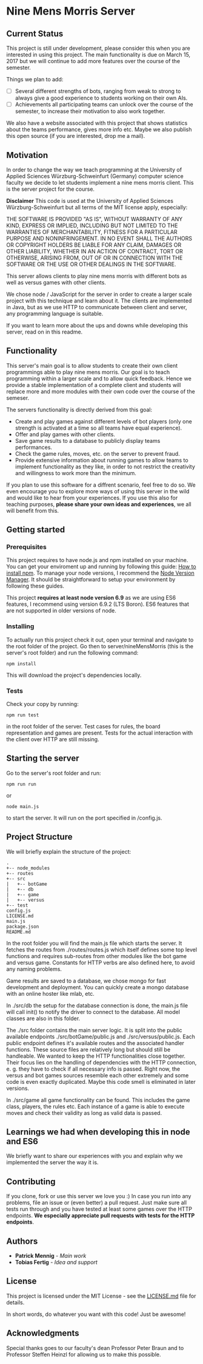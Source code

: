 # Nine Mens Morris Server

## Current Status

This project is still under development, please consider this when you are interested in using this project.
The main functionality is due on March 15, 2017 but we will continue to add more features over the course of the semester.

Things we plan to add:

* [ ] Several different strengths of bots, ranging from weak to strong to always give a good experience to students working on their own AIs.
* [ ] Achievements all participating teams can unlock over the course of the semester, to increase their motivation to also work together.

We also have a website associated with this project that shows statistics about the teams performance, gives more info etc.
Maybe we also publish this open source (if you are interested, drop me a mail).



## Motivation

In order to change the way we teach programming at the University of Applied Sciences Würzburg-Schweinfurt (Germany) computer science faculty we decide to let students implement a nine mens morris client.
This is the server project for the course.

**Disclaimer** This code is used at the University of Applied Sciences Würzburg-Schweinfurt but all terms of the MIT license apply, especially:

THE SOFTWARE IS PROVIDED "AS IS", WITHOUT WARRANTY OF ANY KIND, EXPRESS OR IMPLIED, INCLUDING BUT NOT LIMITED TO THE WARRANTIES OF MERCHANTABILITY, FITNESS FOR A PARTICULAR PURPOSE AND NONINFRINGEMENT. IN NO EVENT SHALL THE AUTHORS OR COPYRIGHT HOLDERS BE LIABLE FOR ANY CLAIM, DAMAGES OR OTHER LIABILITY, WHETHER IN AN ACTION OF CONTRACT, TORT OR OTHERWISE, ARISING FROM, OUT OF OR IN CONNECTION WITH THE SOFTWARE OR THE USE OR OTHER DEALINGS IN THE SOFTWARE.

This server allows clients to play nine mens morris with different bots as well as versus games with other clients.

We chose node / JavaScript for the server in order to create a larger scale project with this technique and learn about it.
The clients are implemented in Java, but as we use HTTP to communicate between client and server, any programming language is suitable.

If you want to learn more about the ups and downs while developing this server, read on in this readme.



## Functionality

This server's main goal is to allow students to create their own client programmings able to play nine mens morris.
Our goal is to teach programming within a larger scale and to allow quick feedback.
Hence we provide a stable implementation of a complete client and students will replace more and more modules with their own code over the course of the semeser.

The servers functionality is directly derived from this goal:
* Create and play games against different levels of bot players (only one strength is activated at a time so all teams have equal experience).
* Offer and play games with other clients.
* Save game results to a database to publicly display teams performances.
* Check the game rules, moves, etc. on the server to prevent fraud.
* Provide extensive information about running games to allow teams to implement functionality as they like, in order to not restrict the creativity and willingness to work more than the minimum.

If you plan to use this software for a diffrent scenario, feel free to do so.
We even encourage you to explore more ways of using this server in the wild and would like to hear from your experiences.
If you use this also for teaching purposes, **please share your own ideas and experiences**, we all will benefit from this.


## Getting started

### Prerequisites

This project requires to have node.js and npm installed on your machine.
You can get your enviroment up and running by following this guide: <a href="http://blog.npmjs.org/post/85484771375/how-to-install-npm" target="_blank">How to install npm</a>. 
To manage your node versions, I recommend the <a href="https://github.com/creationix/nvm" target="_blank">Node Version Manager</a>.
It should be straightforward to setup your environment by following these guides.

This project **requires at least node version 6.9** as we are using ES6 features, I recommend using version 6.9.2 (LTS Boron). 
ES6 features that are not supported in older versions of node.

### Installing

To actually run this project check it out, open your terminal and navigate to the root folder of the project.
Go then to server/nineMensMorris (this is the server's root folder) and run the following command:
 ```
 npm install
 ```
 
This will download the project's dependencies locally.

### Tests

Check your copy by running:
 ```
 npm run test
 ```
in the root folder of the server. Test cases for rules, the board representation and games are present.
Tests for the actual interaction with the client over HTTP are still missing.

## Starting the server

Go to the server's root folder and run:
```
npm run run
```
or 
```
node main.js
```
to start the server. It will run on the port specified in /config.js.



## Project Structure

We will briefly explain the structure of the project:
```
.
+-- node_modules
+-- routes
+-- src
|   +-- botGame
|   +-- db
|   +-- game
|   +-- versus
+-- test
config.js
LICENSE.md
main.js
package.json
README.md
```
In the root folder you will find the main.js file which starts the server.
It fetches the routes from ./routes/routes.js which itself defines some top level functions and requires sub-routes from other modules like the bot game and versus game.
Constants for HTTP verbs are also defined here, to avoid any naming problems.

Game results are saved to a database, we chose mongo for fast development and deployment.
You can quickly create a mongo database with an online hoster like mlab, etc.

In ./src/db the setup for the database connection is done, the main.js file will call init() to notify the driver to connect to the database.
All model classes are also in this folder.

The ./src folder contains the main server logic.
It is split into the public available endpoints ./src/botGame/public.js and ./src/versus/public.js.
Each public endpoint defines it's available routes and the associated handler functions.
These source files are relatively long but should still be handleable.
We wanted to keep the HTTP functionalities close together.
Their focus lies on the handling of dependencies with the HTTP connection, e. g. they have to check if all necessary info is passed.
Right now, the versus and bot games sources resemble each other extremely and some code is even exactly duplicated.
Maybe this code smell is eliminated in later versions.

In ./src/game all game functionality can be found.
This includes the game class, players, the rules etc.
Each instance of a game is able to execute moves and check their validity as long as valid data is passed.


## Learnings we had when developing this in node and ES6

We briefly want to share our experiences with you and explain why we implemented the server the way it is.





## Contributing

If you clone, fork or use this server we love you :)
In case you run into any problems, file an issue or (even better) a pull request.
Just make sure all tests run through and you have tested at least some games over the HTTP endpoints.
**We especially appreciate pull requests with tests for the HTTP endpoints**.


## Authors

* **Patrick Mennig** - *Main work*
* **Tobias Fertig** - *Idea and support*

## License

This project is licensed under the MIT License - see the [LICENSE.md](LICENSE.md) file for details.

In short words, do whatever you want with this code! Just be awesome!

## Acknowledgments

Special thanks goes to our faculty's dean Professor Peter Braun and to Professor Steffen Heinzl for allowing us to make this possible.

